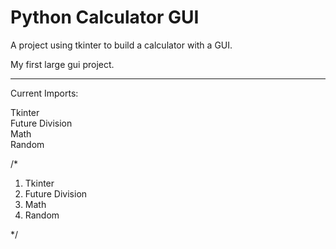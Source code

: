 # Python Calculator GUI

A project using tkinter to build a calculator with a GUI.

My first large gui project.

---

Current Imports:

<p>

Tkinter<br />Future Division<br />Math<br />Random<br />

</p>

/*
<ol>
<li>Tkinter</li>
<li>Future Division</li>
<li>Math</li>
<li>Random</li>
</ol>
*/